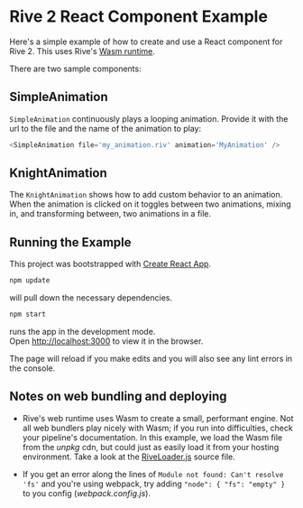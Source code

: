 # Rive 2 React Component Example

Here's a simple example of how to create and use a React component for Rive 2. This uses Rive's [Wasm runtime](https://github.com/rive-app/rive-wasm).

There are two sample components:

## SimpleAnimation

`SimpleAnimation` continuously plays a looping animation. Provide it with the url to the file and the name of the animation to play:

```js
<SimpleAnimation file='my_animation.riv' animation='MyAnimation' />
```

## KnightAnimation

The `KnightAnimation` shows how to add custom behavior to an animation. When the animation is clicked on it toggles between two animations, mixing in, and transforming between, two animations in a file.

## Running the Example

This project was bootstrapped with [Create React App](https://github.com/facebook/create-react-app).

```js
npm update
```
will pull down the necessary dependencies.

```js
npm start
```
runs the app in the development mode.\
Open [http://localhost:3000](http://localhost:3000) to view it in the browser.

The page will reload if you make edits and you will also see any lint errors in the console.

## Notes on web bundling and deploying

* Rive's web runtime uses Wasm to create a small, performant engine. Not all web bundlers play nicely with Wasm; if you run into difficulties, check your pipeline's documentation. In this example, we load the Wasm file from the *unpkg* cdn, but could just as easily load it from your hosting environment. Take a look at the [RiveLoader.js](https://github.com/alxgibsn/rive-examples-react/blob/main/src/RiveLoader.js) source file. 

* If you get an error along the lines of ```Module not found: Can't resolve 'fs'``` and you're using webpack, try adding ```"node": { "fs": "empty" }``` to you config (*webpack.config.js*).